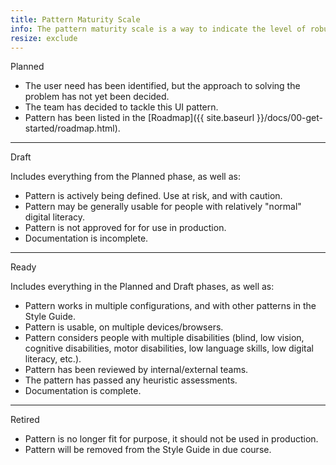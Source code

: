 ```yaml
---
title: Pattern Maturity Scale
info: The pattern maturity scale is a way to indicate the level of robustness of any pattern in the styleguide. New patterns should be released into the styleguide following these principles, assess each pattern independently.
resize: exclude
---
```


<span class="sg-label planned">Planned</span>

- The user need has been identified, but the approach to solving the problem has not yet been decided.
- The team has decided to tackle this UI pattern.
- Pattern has been listed in the [Roadmap]({{ site.baseurl }}/docs/00-get-started/roadmap.html).

____

<span class="sg-label draft">Draft</span>

Includes everything from the Planned phase, as well as:

- Pattern is actively being defined. Use at risk, and with caution.
- Pattern may be generally usable for people with relatively "normal" digital literacy.
- Pattern is not approved for for use in production. 
- Documentation is incomplete. 

___

<span class="sg-label ready">Ready</span>

Includes everything in the Planned and Draft phases, as well as:

- Pattern works in multiple configurations, and with other patterns in the Style Guide.
- Pattern is usable, on multiple devices/browsers.
- Pattern considers people with multiple disabilities (blind, low vision, cognitive disabilities, motor disabilities, low language skills, low digital literacy, etc.).
- Pattern has been reviewed by internal/external teams.
- The pattern has passed any heuristic assessments.
- Documentation is complete.

___

<span class="sg-label retired">Retired</span>

- Pattern is no longer fit for purpose, it should not be used in production.
- Pattern will be removed from the Style Guide in due course.
